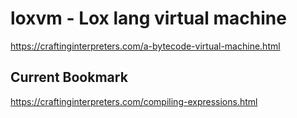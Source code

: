 # loxvm - Lox lang virtual machine

https://craftinginterpreters.com/a-bytecode-virtual-machine.html

## Current Bookmark
https://craftinginterpreters.com/compiling-expressions.html
